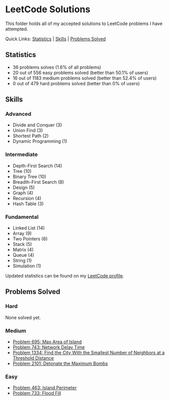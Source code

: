 # LeetCode Solutions
This folder holds all of my accepted solutions to LeetCode problems I have attempted.

Quick Links: [Statistics](https://github.com/JacobKnox/Jacob-Knox-Projects/tree/main/LeetCode%20Solutions#statistics) | [Skills](https://github.com/JacobKnox/Jacob-Knox-Projects/tree/main/LeetCode%20Solutions#skills) | [Problems Solved]()

## Statistics
- 36 problems solves (1.6% of all problems)
- 20 out of 556 easy problems solved (better than 50.1% of users)
- 16 out of 1183 medium problems solved (better than 52.4% of users)
- 0 out of 479 hard problems solved (better than 0% of users)

## Skills
### Advanced
- Divide and Conquer (3)
- Union Find (3)
- Shortest Path (2)
- Dynamic Programming (1)
### Intermediate
- Depth-First Search (14)
- Tree (10)
- Binary Tree (10)
- Breadth-First Search (8)
- Design (5)
- Graph (4)
- Recursion (4)
- Hash Table (3)
### Fundamental
- Linked List (14)
- Array (9)
- Two Pointers (6)
- Stack (5)
- Matrix (4)
- Queue (4)
- String (1)
- Simulation (1)

Updated statistics can be found on my [LeetCode profile](https://leetcode.com/JKnox203/).

## Problems Solved
### Hard
None solved yet.
### Medium
- [Problem 695: Max Area of Island](https://github.com/JacobKnox/Jacob-Knox-Projects/blob/main/LeetCode%20Solutions/Problem695.java)
- [Problem 743: Network Delay Time](https://github.com/JacobKnox/Jacob-Knox-Projects/blob/main/LeetCode%20Solutions/Problem743.java)
- [Problem 1334: Find the City With the Smallest Number of Neighbors at a Threshold Distance](https://github.com/JacobKnox/Jacob-Knox-Projects/blob/main/LeetCode%20Solutions/Problem1334.java)
- [Problem 2101: Detonate the Maximum Bombs](https://github.com/JacobKnox/Jacob-Knox-Projects/blob/main/LeetCode%20Solutions/Problem2101.java)
### Easy
- [Problem 463: Island Perimeter](https://github.com/JacobKnox/Jacob-Knox-Projects/blob/main/LeetCode%20Solutions/Problem463.java)
- [Problem 733: Flood Fill](https://github.com/JacobKnox/Jacob-Knox-Projects/blob/main/LeetCode%20Solutions/Problem733.java)
